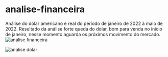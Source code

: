 # analise-financeira

Análise do dólar americano e real do período de janeiro de 2022 à maio de 2022.
Resultado da análise forte queda do dolar, bom para venda no inicio de janeiro, nesse momento aguarda os próximos movimento do mercado.
![análise financeira](https://user-images.githubusercontent.com/43080297/177073385-18f25e0f-0e9e-4196-88fe-94046becdf14.JPG)

![analise dolar](https://user-images.githubusercontent.com/43080297/177239810-163a0ecc-e8a0-44f4-a31b-792e74c7df52.JPG)
